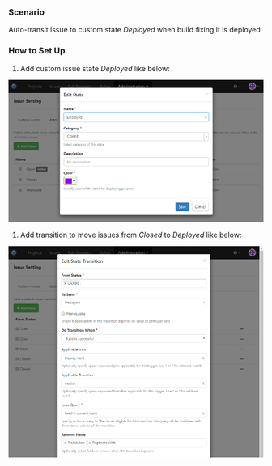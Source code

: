 ### Scenario

Auto-transit issue to custom state _Deployed_ when build fixing it is deployed

### How to Set Up

1. Add custom issue state _Deployed_ like below:

  ![Custom State](../images/custom-state.png)
  
1. Add transition to move issues from _Closed_ to _Deployed_ like below:

  ![Transit To Deployed](../images/transit-to-deployed.png)